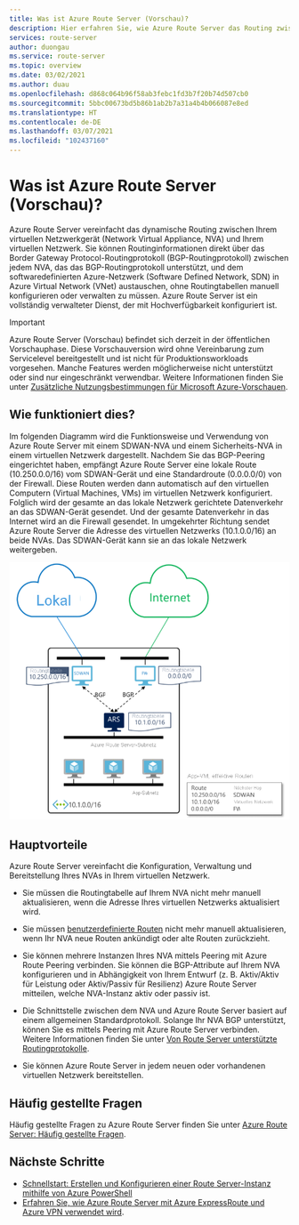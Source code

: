 ```yaml
---
title: Was ist Azure Route Server (Vorschau)?
description: Hier erfahren Sie, wie Azure Route Server das Routing zwischen Ihrem virtuellen Netzwerkgerät (Network Virtual Appliance, NVA) und Ihrem virtuellen Netzwerk vereinfachen kann.
services: route-server
author: duongau
ms.service: route-server
ms.topic: overview
ms.date: 03/02/2021
ms.author: duau
ms.openlocfilehash: d868c064b96f58ab3febc1fd3b7f20b74d507cb0
ms.sourcegitcommit: 5bbc00673bd5b86b1ab2b7a31a4b4b066087e8ed
ms.translationtype: HT
ms.contentlocale: de-DE
ms.lasthandoff: 03/07/2021
ms.locfileid: "102437160"
---
```

# <a name="what-is-azure-route-server-preview"></a>Was ist Azure Route Server (Vorschau)? 

Azure Route Server vereinfacht das dynamische Routing zwischen Ihrem virtuellen Netzwerkgerät (Network Virtual Appliance, NVA) und Ihrem virtuellen Netzwerk. Sie können Routinginformationen direkt über das Border Gateway Protocol-Routingprotokoll (BGP-Routingprotokoll) zwischen jedem NVA, das das BGP-Routingprotokoll unterstützt, und dem softwaredefinierten Azure-Netzwerk (Software Defined Network, SDN) in Azure Virtual Network (VNet) austauschen, ohne Routingtabellen manuell konfigurieren oder verwalten zu müssen. Azure Route Server ist ein vollständig verwalteter Dienst, der mit Hochverfügbarkeit konfiguriert ist.

> [!IMPORTANT]
> Azure Route Server (Vorschau) befindet sich derzeit in der öffentlichen Vorschauphase.
> Diese Vorschauversion wird ohne Vereinbarung zum Servicelevel bereitgestellt und ist nicht für Produktionsworkloads vorgesehen. Manche Features werden möglicherweise nicht unterstützt oder sind nur eingeschränkt verwendbar.
> Weitere Informationen finden Sie unter [Zusätzliche Nutzungsbestimmungen für Microsoft Azure-Vorschauen](https://azure.microsoft.com/support/legal/preview-supplemental-terms/).

## <a name="how-does-it-work"></a>Wie funktioniert dies?

Im folgenden Diagramm wird die Funktionsweise und Verwendung von Azure Route Server mit einem SDWAN-NVA und einem Sicherheits-NVA in einem virtuellen Netzwerk dargestellt. Nachdem Sie das BGP-Peering eingerichtet haben, empfängt Azure Route Server eine lokale Route (10.250.0.0/16) vom SDWAN-Gerät und eine Standardroute (0.0.0.0/0) von der Firewall. Diese Routen werden dann automatisch auf den virtuellen Computern (Virtual Machines, VMs) im virtuellen Netzwerk konfiguriert. Folglich wird der gesamte an das lokale Netzwerk gerichtete Datenverkehr an das SDWAN-Gerät gesendet. Und der gesamte Datenverkehr in das Internet wird an die Firewall gesendet. In umgekehrter Richtung sendet Azure Route Server die Adresse des virtuellen Netzwerks (10.1.0.0/16) an beide NVAs. Das SDWAN-Gerät kann sie an das lokale Netzwerk weitergeben.

![Diagramm, in dem die Konfiguration von Azure Route Server in einem virtuellen Netzwerk dargestellt ist.](./media/overview/route-server-overview.png)

## <a name="key-benefits"></a>Hauptvorteile 

Azure Route Server vereinfacht die Konfiguration, Verwaltung und Bereitstellung Ihres NVAs in Ihrem virtuellen Netzwerk.  

* Sie müssen die Routingtabelle auf Ihrem NVA nicht mehr manuell aktualisieren, wenn die Adresse Ihres virtuellen Netzwerks aktualisiert wird. 

* Sie müssen [benutzerdefinierte Routen](../virtual-network/virtual-networks-udr-overview.md) nicht mehr manuell aktualisieren, wenn Ihr NVA neue Routen ankündigt oder alte Routen zurückzieht. 

* Sie können mehrere Instanzen Ihres NVA mittels Peering mit Azure Route Peering verbinden. Sie können die BGP-Attribute auf Ihrem NVA konfigurieren und in Abhängigkeit von Ihrem Entwurf (z. B. Aktiv/Aktiv für Leistung oder Aktiv/Passiv für Resilienz) Azure Route Server mitteilen, welche NVA-Instanz aktiv oder passiv ist. 

* Die Schnittstelle zwischen dem NVA und Azure Route Server basiert auf einem allgemeinen Standardprotokoll. Solange Ihr NVA BGP unterstützt, können Sie es mittels Peering mit Azure Route Server verbinden. Weitere Informationen finden Sie unter [Von Route Server unterstützte Routingprotokolle](route-server-faq.md#protocol).

* Sie können Azure Route Server in jedem neuen oder vorhandenen virtuellen Netzwerk bereitstellen. 

## <a name="faq"></a>Häufig gestellte Fragen

Häufig gestellte Fragen zu Azure Route Server finden Sie unter [Azure Route Server: Häufig gestellte Fragen](route-server-faq.md).

## <a name="next-steps"></a>Nächste Schritte

- [Schnellstart: Erstellen und Konfigurieren einer Route Server-Instanz mithilfe von Azure PowerShell](quickstart-configure-route-server-powershell.md)
- [Erfahren Sie, wie Azure Route Server mit Azure ExpressRoute und Azure VPN verwendet wird](expressroute-vpn-support.md).

